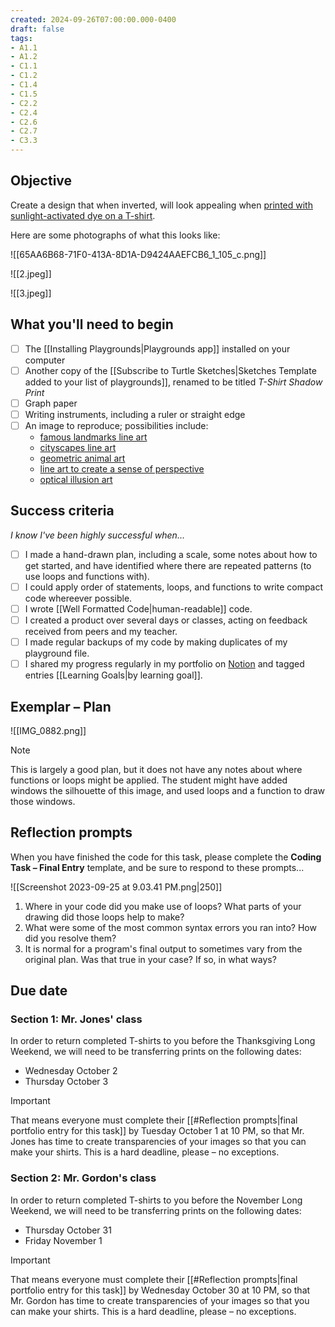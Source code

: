 ```yaml
---
created: 2024-09-26T07:00:00.000-0400
draft: false
tags:
- A1.1
- A1.2
- C1.1
- C1.2
- C1.4
- C1.5
- C2.2
- C2.4
- C2.6
- C2.7
- C3.3
---
```


## Objective

Create a design that when inverted, will look appealing when [printed with sunlight-activated dye on a T-shirt](https://www.instructables.com/How-Not-to-Create-Lumi-Inkodye-Tee-Shirts/).

Here are some photographs of what this looks like:

![[65AA6B68-71F0-413A-8D1A-D9424AAEFCB6_1_105_c.png]]

![[2.jpeg]]

![[3.jpeg]]

## What you'll need to begin

- [ ] The [[Installing Playgrounds|Playgrounds app]] installed on your computer
- [ ] Another copy of the [[Subscribe to Turtle Sketches|Sketches Template added to your list of playgrounds]], renamed to be titled *T-Shirt Shadow Print*
- [ ] Graph paper
- [ ] Writing instruments, including a ruler or straight edge
- [ ] An image to reproduce; possibilities include:
	- [famous landmarks line art](https://duckduckgo.com/?q=famous+landmarks+line+art)
	- [cityscapes line art](https://duckduckgo.com/?q=line+art+cityscapes)
	- [geometric animal art](https://duckduckgo.com/?q=geometric+animal+line+art)
	- [line art to create a sense of perspective](https://duckduckgo.com/?q=line+art+perspective)
	- [optical illusion art](https://duckduckgo.com/?q=optical+illusion+art+using+straight+lines)
## Success criteria

*I know I've been highly successful when...*

- [ ] I made a hand-drawn plan, including a scale, some notes about how to get started, and have identified where there are repeated patterns (to use loops and functions with).
- [ ] I could apply order of statements, loops, and functions to write compact code whereever possible.
- [ ] I wrote [[Well Formatted Code|human-readable]] code.
- [ ] I created a product over several days or classes, acting on feedback received from peers and my teacher.
- [ ] I made regular backups of my code by making duplicates of my playground file.
- [ ] I shared my progress regularly in my portfolio on [Notion](https://notion.so) and tagged entries [[Learning Goals|by learning goal]]. 
## Exemplar – Plan

![[IMG_0882.png]]

> [!NOTE]
> This is largely a good plan, but it does not have any notes about where functions or loops might be applied. The student might have added windows the silhouette of this image, and used loops and a function to draw those windows.
## Reflection prompts

When you have finished the code for this task, please complete the **Coding Task – Final Entry** template, and be sure to respond to these prompts...

![[Screenshot 2023-09-25 at 9.03.41 PM.png|250]]

1. Where in your code did you make use of loops? What parts of your drawing did those loops help to make?
2. What were some of the most common syntax errors you ran into? How did you resolve them?
3. It is normal for a program's final output to sometimes vary from the original plan. Was that true in your case? If so, in what ways?

## Due date

### Section 1: Mr. Jones' class

In order to return completed T-shirts to you before the Thanksgiving Long Weekend, we will need to be transferring prints on the following dates:

- Wednesday October 2
- Thursday October 3

> [!IMPORTANT]
> That means everyone must complete their [[#Reflection prompts|final portfolio entry for this task]] by Tuesday October 1 at 10 PM, so that Mr. Jones has time to create transparencies of your images so that you can make your shirts. This is a hard deadline, please – no exceptions. 

### Section 2: Mr. Gordon's class

In order to return completed T-shirts to you before the November Long Weekend, we will need to be transferring prints on the following dates:

- Thursday October 31
- Friday November 1

> [!IMPORTANT]
> That means everyone must complete their [[#Reflection prompts|final portfolio entry for this task]] by Wednesday October 30 at 10 PM, so that Mr. Gordon has time to create transparencies of your images so that you can make your shirts. This is a hard deadline, please – no exceptions.